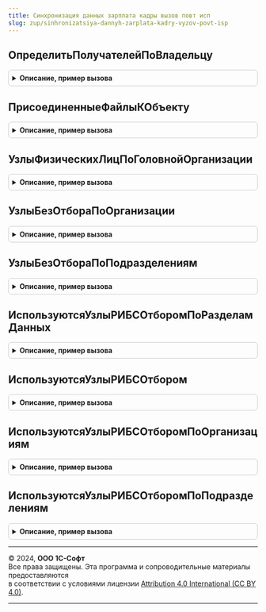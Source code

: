```yaml
---
title: Синхронизация данных зарплата кадры вызов повт исп
slug: zup/sinhronizatsiya-dannyh-zarplata-kadry-vyzov-povt-isp
---
```



## ОпределитьПолучателейПоВладельцу
<details style="margin: 1em 0; padding: 0.5em; border: 1px solid #ccc; border-radius: 6px;">

<summary style="font-weight: bold; cursor: pointer;">Описание, пример вызова</summary>

```bsl

// Функция определяет массив узлов-получателей для объекта при заданном плане обмена.
//
// Параметры:
//  ВладелецСсылка - Произвольный - СправочникСсылка, ДокументСсылка, по которому необходимо выполнить
//    правила регистрации, и определить список узлов-получателей.
//  ИмяПланаОбмена - Строка - имя плана обмена как оно задано в конфигураторе.
//  Отказ - Булево - Если Истина, то будет отменено выполнение обработчика, по умолчанию Ложь
//  Загрузка - Булево
//  Выгрузка - Булево - Если Истина, то производится выгрузка в другой узел, иначе производится запись объекта
//  Отправитель -
//
// Возвращаемое значение:
//  Массив - массив узлов-получателей для Объекта.
Функция ОпределитьПолучателейПоВладельцу(ВладелецСсылка, ИмяПланаОбмена, Отказ, Загрузка, Выгрузка, Отправитель) Экспорт
```

Пример вызова
```bsl
Результат = СинхронизацияДанныхЗарплатаКадрыВызовПовтИсп.ОпределитьПолучателейПоВладельцу(ВладелецСсылка, ИмяПланаОбмена, Отказ, Загрузка, Выгрузка, Отправитель) 
```
</details>

## ПрисоединенныеФайлыКОбъекту
<details style="margin: 1em 0; padding: 0.5em; border: 1px solid #ccc; border-radius: 6px;">

<summary style="font-weight: bold; cursor: pointer;">Описание, пример вызова</summary>

```bsl

// Возвращает массив с присоединенными файлами
//
// Параметры:
//		СсылкаНаОбъект - Произвольный - СправочникСсылка, ДокументСсылка и т.п.
//										Ссылка на объект, для которого требуется получить присоединенные файлы.
//
// Возвращаемое значение:
//		МассивФайлов - Массив - массив с присоединенными файлами
//
Функция ПрисоединенныеФайлыКОбъекту(СсылкаНаОбъект) Экспорт
```

Пример вызова
```bsl
Результат = СинхронизацияДанныхЗарплатаКадрыВызовПовтИсп.ПрисоединенныеФайлыКОбъекту(СсылкаНаОбъект) 
```
</details>

## УзлыФизическихЛицПоГоловнойОрганизации
<details style="margin: 1em 0; padding: 0.5em; border: 1px solid #ccc; border-radius: 6px;">

<summary style="font-weight: bold; cursor: pointer;">Описание, пример вызова</summary>

```bsl

Функция УзлыФизическихЛицПоГоловнойОрганизации() Экспорт
```

Пример вызова
```bsl
Результат = СинхронизацияДанныхЗарплатаКадрыВызовПовтИсп.УзлыФизическихЛицПоГоловнойОрганизации() 
```
</details>

## УзлыБезОтбораПоОрганизации
<details style="margin: 1em 0; padding: 0.5em; border: 1px solid #ccc; border-radius: 6px;">

<summary style="font-weight: bold; cursor: pointer;">Описание, пример вызова</summary>

```bsl

Функция УзлыБезОтбораПоОрганизации(ИмяПланаОбмена) Экспорт
```

Пример вызова
```bsl
Результат = СинхронизацияДанныхЗарплатаКадрыВызовПовтИсп.УзлыБезОтбораПоОрганизации(ИмяПланаОбмена) 
```
</details>

## УзлыБезОтбораПоПодразделениям
<details style="margin: 1em 0; padding: 0.5em; border: 1px solid #ccc; border-radius: 6px;">

<summary style="font-weight: bold; cursor: pointer;">Описание, пример вызова</summary>

```bsl

Функция УзлыБезОтбораПоПодразделениям(ИмяПланаОбмена) Экспорт
```

Пример вызова
```bsl
Результат = СинхронизацияДанныхЗарплатаКадрыВызовПовтИсп.УзлыБезОтбораПоПодразделениям(ИмяПланаОбмена) 
```
</details>

## ИспользуютсяУзлыРИБСОтборомПоРазделамДанных
<details style="margin: 1em 0; padding: 0.5em; border: 1px solid #ccc; border-radius: 6px;">

<summary style="font-weight: bold; cursor: pointer;">Описание, пример вызова</summary>

```bsl

Функция ИспользуютсяУзлыРИБСОтборомПоРазделамДанных(ИсключаемыйУзел = Неопределено) Экспорт
```

Пример вызова
```bsl
Результат = СинхронизацияДанныхЗарплатаКадрыВызовПовтИсп.ИспользуютсяУзлыРИБСОтборомПоРазделамДанных(ИсключаемыйУзел);
```
</details>

## ИспользуютсяУзлыРИБСОтбором
<details style="margin: 1em 0; padding: 0.5em; border: 1px solid #ccc; border-radius: 6px;">

<summary style="font-weight: bold; cursor: pointer;">Описание, пример вызова</summary>

```bsl

Функция ИспользуютсяУзлыРИБСОтбором() Экспорт
```

Пример вызова
```bsl
Результат = СинхронизацияДанныхЗарплатаКадрыВызовПовтИсп.ИспользуютсяУзлыРИБСОтбором() 
```
</details>

## ИспользуютсяУзлыРИБСОтборомПоОрганизациям
<details style="margin: 1em 0; padding: 0.5em; border: 1px solid #ccc; border-radius: 6px;">

<summary style="font-weight: bold; cursor: pointer;">Описание, пример вызова</summary>

```bsl

Функция ИспользуютсяУзлыРИБСОтборомПоОрганизациям(ИсключаемыйУзел = Неопределено) Экспорт
```

Пример вызова
```bsl
Результат = СинхронизацияДанныхЗарплатаКадрыВызовПовтИсп.ИспользуютсяУзлыРИБСОтборомПоОрганизациям(ИсключаемыйУзел);
```
</details>

## ИспользуютсяУзлыРИБСОтборомПоПодразделениям
<details style="margin: 1em 0; padding: 0.5em; border: 1px solid #ccc; border-radius: 6px;">

<summary style="font-weight: bold; cursor: pointer;">Описание, пример вызова</summary>

```bsl

Функция ИспользуютсяУзлыРИБСОтборомПоПодразделениям(ИсключаемыйУзел = Неопределено) Экспорт
```

Пример вызова
```bsl
Результат = СинхронизацияДанныхЗарплатаКадрыВызовПовтИсп.ИспользуютсяУзлыРИБСОтборомПоПодразделениям(ИсключаемыйУзел);
```
</details>

---

© 2024, **ООО 1С-Софт**  
Все права защищены. Эта программа и сопроводительные материалы предоставляются  
в соответствии с условиями лицензии [Attribution 4.0 International (CC BY 4.0)](https://creativecommons.org/licenses/by/4.0/legalcode).

---
